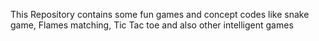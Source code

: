 This Repository contains some fun games and concept codes like snake game, Flames matching, Tic Tac toe and also other intelligent games 

